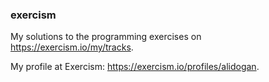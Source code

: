 ### exercism ###

My solutions to the programming exercises on https://exercism.io/my/tracks.

My profile at Exercism: https://exercism.io/profiles/alidogan.
